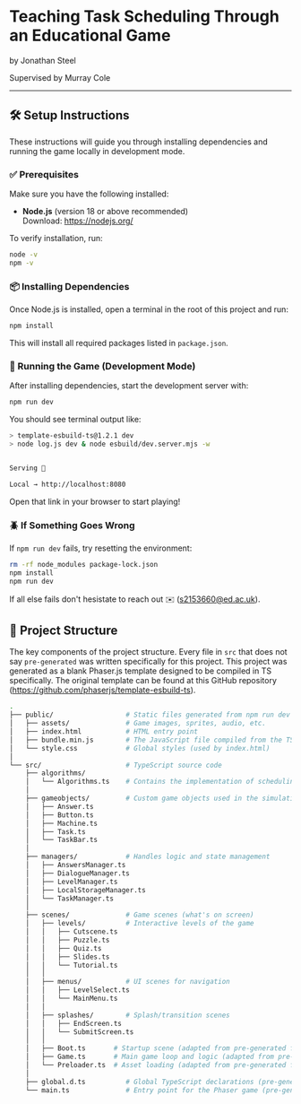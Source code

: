 # Teaching Task Scheduling Through an Educational Game

by Jonathan Steel

Supervised by Murray Cole

---
## 🛠️ Setup Instructions

These instructions will guide you through installing dependencies and running the game locally in development mode.

### ✅ Prerequisites

Make sure you have the following installed:

- **Node.js** (version 18 or above recommended)  
  Download: https://nodejs.org/

To verify installation, run:
```bash
node -v
npm -v
```

### 📦 Installing Dependencies

Once Node.js is installed, open a terminal in the root of this project and run:

```bash
npm install
```

This will install all required packages listed in ```package.json```.

### 🚀 Running the Game (Development Mode)
After installing dependencies, start the development server with:

```bash
npm run dev
```

You should see terminal output like:

```bash
> template-esbuild-ts@1.2.1 dev
> node log.js dev & node esbuild/dev.server.mjs -w


Serving 🍛

Local → http://localhost:8080
```
Open that link in your browser to start playing!

### 🪲 If Something Goes Wrong
If ```npm run dev``` fails, try resetting the environment:

```bash
rm -rf node_modules package-lock.json
npm install
npm run dev
```

If all else fails don't hesistate to reach out ✉️ (s2153660@ed.ac.uk).

## 📁 Project Structure
The key components of the project structure. Every file in ```src``` that does not say ```pre-generated``` was written specifically for this project. This project was generated as a blank Phaser.js template designed to be compiled in TS specifically. The original template can be found at this GitHub repository (https://github.com/phaserjs/template-esbuild-ts).
```bash
.
├── public/                  # Static files generated from npm run dev
│   ├── assets/              # Game images, sprites, audio, etc.
│   ├── index.html           # HTML entry point
│   ├── bundle.min.js        # The JavaScript file compiled from the TS src code
│   └── style.css            # Global styles (used by index.html)
│
└── src/                     # TypeScript source code
    ├── algorithms/          
    │   └── Algorithms.ts    # Contains the implementation of scheduling algorithms
    │
    ├── gameobjects/         # Custom game objects used in the simulation
    │   ├── Answer.ts
    │   ├── Button.ts
    │   ├── Machine.ts       
    │   ├── Task.ts          
    │   └── TaskBar.ts       
    │
    ├── managers/            # Handles logic and state management
    │   ├── AnswersManager.ts
    │   ├── DialogueManager.ts
    │   ├── LevelManager.ts
    │   ├── LocalStorageManager.ts
    │   └── TaskManager.ts
    │
    ├── scenes/              # Game scenes (what's on screen)
    │   ├── levels/          # Interactive levels of the game
    │   │   ├── Cutscene.ts
    │   │   ├── Puzzle.ts
    │   │   ├── Quiz.ts
    │   │   ├── Slides.ts
    │   │   └── Tutorial.ts
    │   │
    │   ├── menus/           # UI scenes for navigation
    │   │   ├── LevelSelect.ts
    │   │   └── MainMenu.ts
    │   │
    │   ├── splashes/        # Splash/transition scenes
    │   │   ├── EndScreen.ts
    │   │   └── SubmitScreen.ts
    │   │
    │   ├── Boot.ts       # Startup scene (adapted from pre-generated file)
    │   ├── Game.ts       # Main game loop and logic (adapted from pre-generated file)
    │   └── Preloader.ts  # Asset loading (adapted from pre-generated file)
    │
    ├── global.d.ts          # Global TypeScript declarations (pre-generated by Phaser)
    └── main.ts              # Entry point for the Phaser game (pre-generated by Phaser)
```